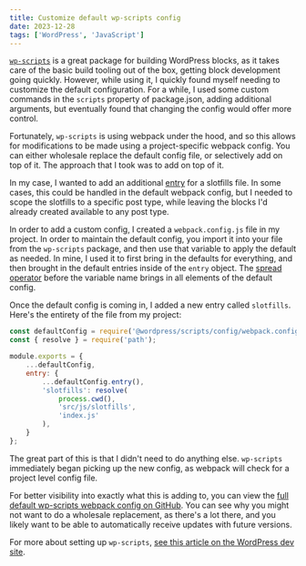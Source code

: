```yaml
---
title: Customize default wp-scripts config
date: 2023-12-28
tags: ['WordPress', 'JavaScript']
---
```

[`wp-scripts`](https://developer.wordpress.org/block-editor/reference-guides/packages/packages-scripts/) is a great package for building WordPress blocks, as it takes care of the basic build tooling out of the box, getting block development going quickly. However, while using it, I quickly found myself needing to customize the default configuration. For a while, I used some custom commands in the `scripts` property of package.json, adding additional arguments, but eventually found that changing the config would offer more control.

Fortunately, `wp-scripts` is using webpack under the hood, and so this allows for modifications to be made using a project-specific webpack config. You can either wholesale replace the default config file, or selectively add on top of it. The approach that I took was to add on top of it.

In my case, I wanted to add an additional [entry](https://webpack.js.org/concepts/#entry) for a slotfills file. In some cases, this could be handled in the default webpack config, but I needed to scope the slotfills to a specific post type, while leaving the blocks I'd already created available to any post type.

In order to add a custom config, I created a `webpack.config.js` file in my project. In order to maintain the default config, you import it into your file from the `wp-scripts` package, and then use that variable to apply the default as needed. In mine, I used it to first bring in the defaults for everything, and then brought in the default entries inside of the `entry` object. The [spread operator](https://developer.mozilla.org/en-US/docs/Web/JavaScript/Reference/Operators/Spread_syntax) before the variable name brings in all elements of the default config.

Once the default config is coming in, I added a new entry called `slotfills`. Here's the entirety of the file from my project:

```js
const defaultConfig = require('@wordpress/scripts/config/webpack.config');
const { resolve } = require('path');

module.exports = {
	...defaultConfig,
	entry: {
		...defaultConfig.entry(),
		'slotfills': resolve(
			process.cwd(),
			'src/js/slotfills',
			'index.js'
		),
	}
};
```

The great part of this is that I didn't need to do anything else. `wp-scripts` immediately began picking up the new config, as webpack will check for a project level config file.

For better visibility into exactly what this is adding to, you can view the [full default wp-scripts webpack config on GitHub](https://github.com/WordPress/gutenberg/blob/trunk/packages/scripts/config/webpack.config.js). You can see why you might not want to do a wholesale replacement, as there's a lot there, and you likely want to be able to automatically receive updates with future versions.

For more about setting up `wp-scripts`, [see this article on the WordPress dev site](https://developer.wordpress.org/block-editor/getting-started/devenv/get-started-with-wp-scripts/).